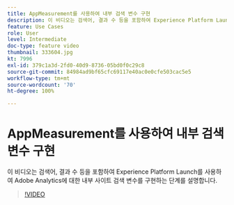 ```yaml
---
title: AppMeasurement를 사용하여 내부 검색 변수 구현
description: 이 비디오는 검색어, 결과 수 등을 포함하여 Experience Platform Launch를 사용하여 Adobe Analytics에 대한 내부 사이트 검색 변수를 구현하는 단계를 설명합니다.
feature: Use Cases
role: User
level: Intermediate
doc-type: feature video
thumbnail: 333604.jpg
kt: 7996
exl-id: 379c1a3d-2fd0-40d9-8736-05bd0f0c29c8
source-git-commit: 84984ad9bf65cfc69117e40ac0e0cfe503cac5e5
workflow-type: tm+mt
source-wordcount: '70'
ht-degree: 100%

---
```


# AppMeasurement를 사용하여 내부 검색 변수 구현

이 비디오는 검색어, 결과 수 등을 포함하여 Experience Platform Launch를 사용하여 Adobe Analytics에 대한 내부 사이트 검색 변수를 구현하는 단계를 설명합니다.

>[!VIDEO](https://video.tv.adobe.com/v/3413584/?quality=12&learn=on&captions=kor)
